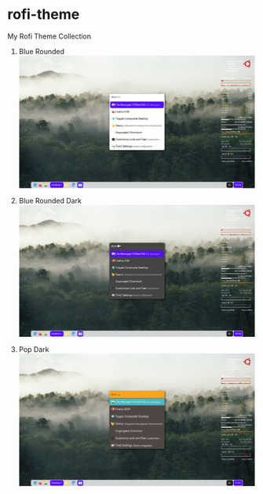 # rofi-theme
My Rofi Theme Collection

1. Blue Rounded
![blue-rounded](blue-rounded.png)

2. Blue Rounded Dark
![blue-rounded-dark](blue-rounded-dark.png)

3. Pop Dark
![pop-dark](pop-dark.png)
